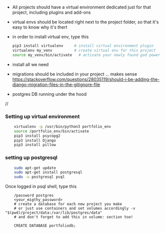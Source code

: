 + All projects should have a virtual environment dedicated just for that project, including plugins and add-ons
+ virtual envs should be located right next to the project folder, so that it's easy to know why it's thert
+ in order to install virtual env, type this
    ```bash
    pip3 install virtualenv     # install virtual environment plugin
    virtualenv my_venv          # create virtual env for this project
    source my_venv/bin/activate   # activate your newly found god powers!
    ```
+ install all we need

+ migrations should be included in your project ... makes sense
    https://stackoverflow.com/questions/28035119/should-i-be-adding-the-django-migration-files-in-the-gitignore-file

+ postgres DB running under the hood

//
### Setting up virtual environment
```bash
    virtualenv -p /usr/bin/python3 portfolio_env
    source /portfolio_env/bin/activate
    pip3 install psycopg2
    pip3 install Django
    pip3 install pillow
```

### setting up postgresql
```bash
    sudo apt-get update
    sudo apt-get install postgresql
    sudo -u postgresql psql
```
Once logged in psql shell, type this
```psql
    /password postgres
    <your_migthy_password>
    # create a database for each new project you make
    # or just use containers and set volumes accordingly -v "$(pwd)/project/data:/var/lib/postgres/data"
    # and don't forget to add this in volume: section too!

    CREATE DATABASE portfoliodb;
```